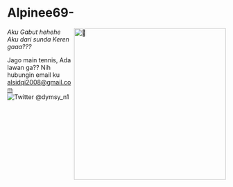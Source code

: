 # Alpinee69-

[<img align="right" height="350" alt="🦑" src="https://github.com/Alpinee69/Alpinee69/assets/144251580/9245c90b-a1f9-43dd-b9b1-43ac3a05d78e">](#)  

*Aku Gabut hehehe
Aku dari sunda
Keren gaaa???*

Jago main tennis, Ada lawan ga??
Nih hubungin email ku
alsidqi2008@gmail.com
![Twitter @dymsy_n1](https://github.com/Alpinee69/Alpinee69/assets/144251580/72e592fa-898c-4095-bbd9-75866d425cef)


